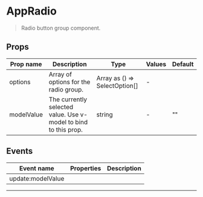 # AppRadio

> Radio button group component.

## Props

| Prop name  | Description                                                     | Type                             | Values | Default |
| ---------- | --------------------------------------------------------------- | -------------------------------- | ------ | ------- |
| options    | Array of options for the radio group.                           | Array as () =&gt; SelectOption[] | -      |         |
| modelValue | The currently selected value. Use v-model to bind to this prop. | string                           | -      | ""      |

## Events

| Event name        | Properties | Description |
| ----------------- | ---------- | ----------- |
| update:modelValue |            |

---
